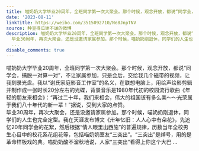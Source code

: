 ```yaml
---
title: 喵奶奶大学毕业20周年，全班同学第一次大聚会。那个时候，观念开放，都说“同学会，搞脱一对算一对”，不让家属参加，只是会后，交给我几个磁带的视频，让我刻录...
date: '2023-08-11'
linkTitle: https://weibo.com/3515092710/Ne8JnpTNV
source: 种豆得瓜谢不谦的微博
description: 喵奶奶大学毕业20周年，全班同学第一次大聚会。那个时候，观念开放，都说“同学会，搞脱一对算一对”，不让家属参加，只是会后，交给我几个磁带的视频，让我刻录光盘。我以“谢氏家庭影音工作室”的名义，在联想电脑上，用绘声绘影剪辑并制作成一张时长20分左右的光碟，背景音乐是1980年代初的校园流行歌曲《年轻的朋友来相会》：“再过二十年，我们来相会，伟大的祖国该有多么美～～光荣属于我们八十年代的新一辈！”据说，受到大家的点赞。<br>
  毕业30周年，再次大聚会，还是没邀请家属参加。那个时候，喵奶奶刚退休，同学们的人生也完全定型。我在天涯发布博文《卅年忆旧：人人心中有朵花》，先追忆20年同学会的花絮，然后根据“情人眼里出西施”的普遍规律，历数当年全校男生心目中的校花系花组花等，包括喵奶奶室友“三突出”。“三突出”是绰号，用的是革命样板戏的典。喵奶奶酸不溜秋地说，人家“三突出”看得上你这个大巴
  ...
disable_comments: true
---
```

喵奶奶大学毕业20周年，全班同学第一次大聚会。那个时候，观念开放，都说“同学会，搞脱一对算一对”，不让家属参加，只是会后，交给我几个磁带的视频，让我刻录光盘。我以“谢氏家庭影音工作室”的名义，在联想电脑上，用绘声绘影剪辑并制作成一张时长20分左右的光碟，背景音乐是1980年代初的校园流行歌曲《年轻的朋友来相会》：“再过二十年，我们来相会，伟大的祖国该有多么美～～光荣属于我们八十年代的新一辈！”据说，受到大家的点赞。<br> 毕业30周年，再次大聚会，还是没邀请家属参加。那个时候，喵奶奶刚退休，同学们的人生也完全定型。我在天涯发布博文《卅年忆旧：人人心中有朵花》，先追忆20年同学会的花絮，然后根据“情人眼里出西施”的普遍规律，历数当年全校男生心目中的校花系花组花等，包括喵奶奶室友“三突出”。“三突出”是绰号，用的是革命样板戏的典。喵奶奶酸不溜秋地说，人家“三突出”看得上你这个大巴 ...